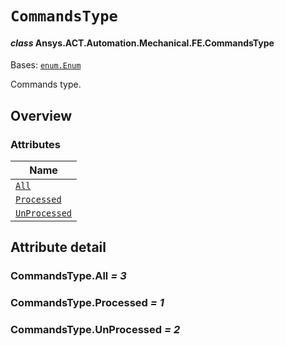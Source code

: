 # `CommandsType`

<a id="ansys.mechanical.stubs.v241.Ansys.ACT.Automation.Mechanical.FE.CommandsType"></a>

#### *class* Ansys.ACT.Automation.Mechanical.FE.CommandsType

Bases: [`enum.Enum`](https://docs.python.org/3/library/enum.html#enum.Enum)

Commands type.

<!-- !! processed by numpydoc !! -->

<a id="overview"></a>

## Overview

### Attributes

| Name |
| -------------------------------------------- |
| [`All`](#CommandsType.All) |
| [`Processed`](#CommandsType.Processed) |
| [`UnProcessed`](#CommandsType.UnProcessed) |

<a id="attribute-detail"></a>

## Attribute detail

<a id="CommandsType.All"></a>

### CommandsType.All *= 3*

<a id="CommandsType.Processed"></a>

### CommandsType.Processed *= 1*

<a id="CommandsType.UnProcessed"></a>

### CommandsType.UnProcessed *= 2*


